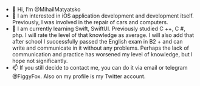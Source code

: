 - 👋 Hi, I’m @MihailMatyatsko
- 👀  I am interested in iOS application development and development itself. Previously, I was involved in the repair of cars and computers.
- 🌱 I am currently learning Swift, SwiftUI. Previously studied C ++, C #, php. I will rate the level of that knowledge as average. 
I will also add that after school I successfully passed the English exam in B2 + and can write and communicate in it without any problems. 
Perhaps the lack of communication and practice has worsened my level of knowledge, but I hope not significantly.
- 📫 If you still decide to contact me, you can do it via email or telegram @FiggyFox. Also on my profile is my Twitter account.
